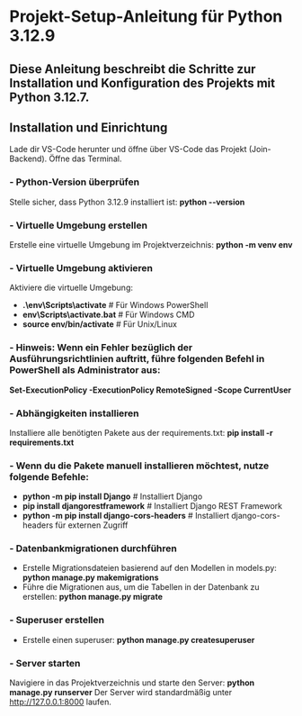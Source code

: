 # Projekt-Setup-Anleitung für Python 3.12.9
## Diese Anleitung beschreibt die Schritte zur Installation und Konfiguration des Projekts mit Python 3.12.7.

## Installation und Einrichtung
  Lade dir VS-Code herunter und öffne über VS-Code das Projekt (Join-Backend). Öffne das Terminal.


### - Python-Version überprüfen
  Stelle sicher, dass Python 3.12.9 installiert ist:
  **python --version**

### - Virtuelle Umgebung erstellen
  Erstelle eine virtuelle Umgebung im Projektverzeichnis:
  **python -m venv env**

### - Virtuelle Umgebung aktivieren
   Aktiviere die virtuelle Umgebung:
  - **.\env\Scripts\activate**  # Für Windows PowerShell
  - **env\Scripts\activate.bat**  # Für Windows CMD
  - **source env/bin/activate**  # Für Unix/Linux

### - Hinweis: Wenn ein Fehler bezüglich der Ausführungsrichtlinien auftritt, führe folgenden Befehl in PowerShell als Administrator aus:
  **Set-ExecutionPolicy -ExecutionPolicy RemoteSigned -Scope CurrentUser**

### - Abhängigkeiten installieren
  Installiere alle benötigten Pakete aus der requirements.txt:
  **pip install -r requirements.txt**

### - Wenn du die Pakete manuell installieren möchtest, nutze folgende Befehle:
 - **python -m pip install Django**  # Installiert Django
 - **pip install djangorestframework**  # Installiert Django REST Framework
 - **python -m pip install django-cors-headers**  # Installiert django-cors-headers für externen Zugriff

### - Datenbankmigrationen durchführen
  - Erstelle Migrationsdateien basierend auf den Modellen in models.py:
  **python manage.py makemigrations** 
  - Führe die Migrationen aus, um die Tabellen in der Datenbank zu erstellen:
  **python manage.py migrate**

### - Superuser erstellen
  - Erstelle einen superuser:
  **python manage.py createsuperuser** 
  
### - Server starten
  Navigiere in das Projektverzeichnis und starte den Server:
  **python manage.py runserver**
  Der Server wird standardmäßig unter http://127.0.0.1:8000 laufen.

